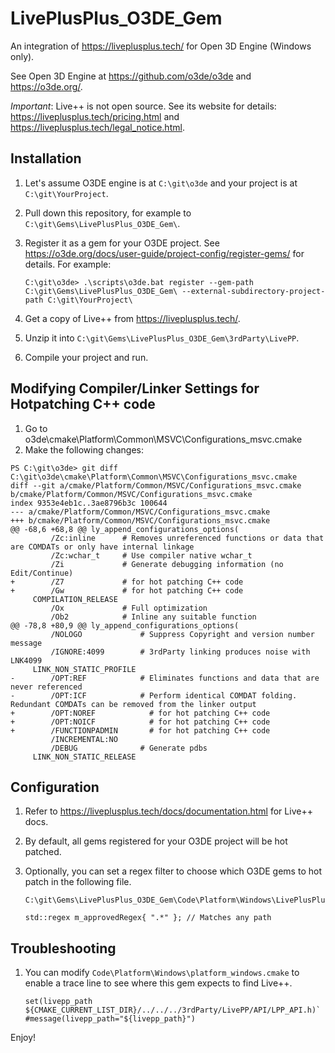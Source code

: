 # LivePlusPlus_O3DE_Gem
An integration of https://liveplusplus.tech/ for Open 3D Engine (Windows only).

See Open 3D Engine at https://github.com/o3de/o3de and https://o3de.org/.

*Important*: Live++ is not open source. See its website for details: https://liveplusplus.tech/pricing.html and https://liveplusplus.tech/legal_notice.html.

## Installation
1. Let's assume O3DE engine is at `C:\git\o3de` and your project is at `C:\git\YourProject`.
1. Pull down this repository, for example to `C:\git\Gems\LivePlusPlus_O3DE_Gem\`.
1. Register it as a gem for your O3DE project. 
      See https://o3de.org/docs/user-guide/project-config/register-gems/ for details. 
      For example:
      
      `C:\git\o3de> .\scripts\o3de.bat register --gem-path C:\git\Gems\LivePlusPlus_O3DE_Gem\ --external-subdirectory-project-path C:\git\YourProject\`
1. Get a copy of Live++ from https://liveplusplus.tech/.
1. Unzip it into `C:\git\Gems\LivePlusPlus_O3DE_Gem\3rdParty\LivePP`.
1. Compile your project and run.

## Modifying Compiler/Linker Settings for Hotpatching C++ code
1. Go to o3de\cmake\Platform\Common\MSVC\Configurations_msvc.cmake
1. Make the following changes:

```
PS C:\git\o3de> git diff C:\git\o3de\cmake\Platform\Common\MSVC\Configurations_msvc.cmake
diff --git a/cmake/Platform/Common/MSVC/Configurations_msvc.cmake b/cmake/Platform/Common/MSVC/Configurations_msvc.cmake
index 9353e4eb1c..3ae8796b3c 100644
--- a/cmake/Platform/Common/MSVC/Configurations_msvc.cmake
+++ b/cmake/Platform/Common/MSVC/Configurations_msvc.cmake
@@ -68,6 +68,8 @@ ly_append_configurations_options(
         /Zc:inline      # Removes unreferenced functions or data that are COMDATs or only have internal linkage
         /Zc:wchar_t     # Use compiler native wchar_t
         /Zi             # Generate debugging information (no Edit/Continue)
+        /Z7             # for hot patching C++ code
+        /Gw             # for hot patching C++ code
     COMPILATION_RELEASE
         /Ox             # Full optimization
         /Ob2            # Inline any suitable function
@@ -78,8 +80,9 @@ ly_append_configurations_options(
         /NOLOGO             # Suppress Copyright and version number message
         /IGNORE:4099        # 3rdParty linking produces noise with LNK4099
     LINK_NON_STATIC_PROFILE
-        /OPT:REF            # Eliminates functions and data that are never referenced
-        /OPT:ICF            # Perform identical COMDAT folding. Redundant COMDATs can be removed from the linker output
+        /OPT:NOREF            # for hot patching C++ code
+        /OPT:NOICF            # for hot patching C++ code
+        /FUNCTIONPADMIN       # for hot patching C++ code
         /INCREMENTAL:NO
         /DEBUG              # Generate pdbs
     LINK_NON_STATIC_RELEASE
```


## Configuration
1. Refer to https://liveplusplus.tech/docs/documentation.html for Live++ docs.
1. By default, all gems registered for your O3DE project will be hot patched.
1. Optionally, you can set a regex filter to choose which O3DE gems to hot patch in the following file.

    ```
    C:\git\Gems\LivePlusPlus_O3DE_Gem\Code\Platform\Windows\LivePlusPlusSystemComponent_Windows.h
    
    std::regex m_approvedRegex{ ".*" }; // Matches any path
    ```

## Troubleshooting
1. You can modify `Code\Platform\Windows\platform_windows.cmake` to enable a trace line to see where this gem expects to find Live++.

    ```
    set(livepp_path ${CMAKE_CURRENT_LIST_DIR}/../../../3rdParty/LivePP/API/LPP_API.h)`
    #message(livepp_path="${livepp_path}")
    ```


Enjoy!
